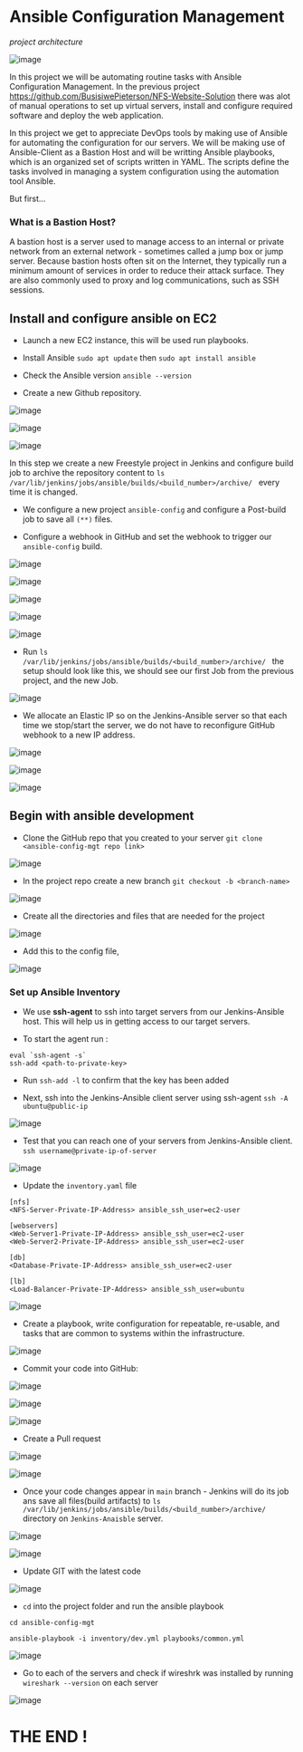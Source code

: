 # Ansible Configuration Management

*project architecture*

![image](images/ARCHITECTURE.png)

In this project we will be automating routine tasks with Ansible Configuration Management. In the previous project https://github.com/BusisiwePieterson/NFS-Website-Solution there was alot of manual operations to set up virtual servers, install and configure required software and deploy the web application. 

In this project we get to appreciate DevOps tools by making use of Ansible for automating the configuration for our servers. We will be making use of Ansible-Client as a Bastion Host and will be writting Ansible playbooks, which is an organized set of scripts written in YAML. The scripts define the tasks involved in managing a system configuration using the automation tool Ansible.

But first...

### What is a Bastion Host?

A bastion host is a server used to manage access to an internal or private network from an external network - sometimes called a jump box or jump server. Because bastion hosts often sit on the Internet, they typically run a minimum amount of services in order to reduce their attack surface. They are also commonly used to proxy and log communications, such as SSH sessions.


## Install and configure ansible on EC2

- Launch a new EC2 instance, this will be used run playbooks.

- Install Ansible `sudo apt update` then `sudo apt install ansible`

- Check the Ansible version `ansible --version`

- Create a new Github repository.

![image](images/Screenshot_1.png)

![image](images/Screenshot_3.png)


![image](images/Screenshot_2.png)

In this step we create a new Freestyle project in Jenkins and configure build job to archive the repository content to `ls /var/lib/jenkins/jobs/ansible/builds/<build_number>/archive/
` every time it is changed.



- We configure a new project `ansible-config` and configure a Post-build job to save all `(**)` files.

- Configure a webhook in GitHub and set the webhook to trigger our `ansible-config` build.


![image](images/Screenshot_4.png)

![image](images/Screenshot_5.png)

![image](images/Screenshot_6.png)

![image](images/Screenshot_7.png)

![image](images/Screenshot_8.png)

- Run `ls /var/lib/jenkins/jobs/ansible/builds/<build_number>/archive/
` the setup should look like this, we should see our first Job from the previous project, and the new Job.

![image](images/Screenshot_10.png)

- We allocate an Elastic IP so on the Jenkins-Ansible server so that each time we stop/start the server, we do not have to reconfigure GitHub webhook to a new IP address.

![image](images/Screenshot_11.png)

![image](images/Screenshot_12.png)


![image](images/Screenshot_13.png)

## Begin with ansible development

- Clone the GitHub repo that you created to your server `git clone <ansible-config-mgt repo link>
`

![image](images/Screenshot_14.png)

- In the project repo create a new branch `git checkout -b <branch-name>`

![image](images/Screenshot_15.png)

- Create all the directories and files that are needed for the project

![image](images/Screenshot_16.png)

- Add this to the config file, 

![image](images/Screenshot_32.png)

### Set up Ansible Inventory

- We use **ssh-agent** to ssh into target servers from our Jenkins-Ansible host. This will help us in getting access to our target servers. 

- To start the agent run :
```
eval `ssh-agent -s`
ssh-add <path-to-private-key>

```

- Run `ssh-add -l` to confirm that the key has been added

- Next, ssh into the Jenkins-Ansible client server using ssh-agent `ssh -A ubuntu@public-ip`

![image](images/Screenshot_17.png)

- Test that you can reach one of your servers from Jenkins-Ansible client. `ssh username@private-ip-of-server`

![image](images/Screenshot_19.png)

- Update the `inventory.yaml` file 
```
[nfs]
<NFS-Server-Private-IP-Address> ansible_ssh_user=ec2-user

[webservers]
<Web-Server1-Private-IP-Address> ansible_ssh_user=ec2-user
<Web-Server2-Private-IP-Address> ansible_ssh_user=ec2-user

[db]
<Database-Private-IP-Address> ansible_ssh_user=ec2-user 

[lb]
<Load-Balancer-Private-IP-Address> ansible_ssh_user=ubuntu

```

![image](images/Screenshot_20.png)

- Create a playbook, write configuration for repeatable, re-usable, and tasks that are common to systems within the infrastructure.


![image](images/Screenshot_21.png)

- Commit your code into GitHub:


![image](images/Screenshot_22.png)


![image](images/Screenshot_23.png)


![image](images/Screenshot_24.png)

- Create a Pull request


![image](images/Screenshot_25.png)


![image](images/Screenshot_26.png)

- Once your code changes appear in `main` branch - Jenkins will do its job ans save all files(build artifacts) to `ls /var/lib/jenkins/jobs/ansible/builds/<build_number>/archive/` directory on `Jenkins-Anaisble` server.

![image](images/Screenshot_27.png)

![image](images/Screenshot_28.png)

- Update GIT with the latest code


![image](images/Screenshot_29.png)

- `cd` into the project folder and run the ansible playbook 

```
cd ansible-config-mgt

ansible-playbook -i inventory/dev.yml playbooks/common.yml

```

![image](images/Screenshot_31.png)

- Go to each of the servers and check if wireshrk was installed by running `wireshark --version` on each server

![image](images/Screenshot_33.png)

# THE END !





